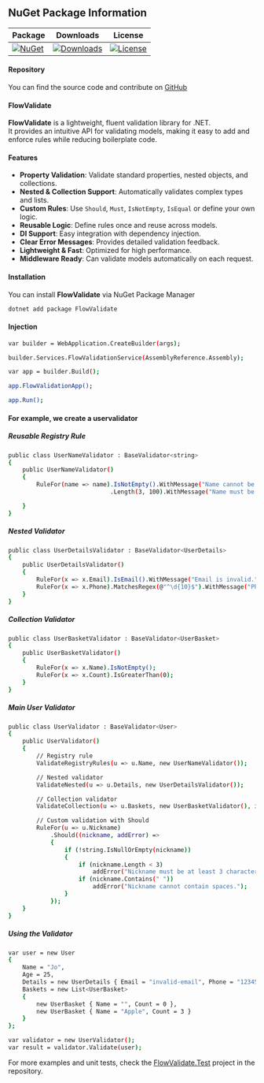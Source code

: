 ## NuGet Package Information

| Package | Downloads | License |
|---------|-----------|---------|
| [![NuGet](https://img.shields.io/nuget/v/FlowValidate)](https://www.nuget.org/packages/FlowValidate) | [![Downloads](https://img.shields.io/nuget/dt/FlowValidate)](https://www.nuget.org/packages/FlowValidate) | [![License](https://img.shields.io/nuget/l/EventFlux)](https://github.com/kadirdemirkaya/EventFlux/blob/main/LICENSE.txt) |


#### Repository

You can find the source code and contribute on [GitHub](https://github.com/kadirdemirkaya/FlowValidate)


#### FlowValidate

**FlowValidate** is a lightweight, fluent validation library for .NET.  
It provides an intuitive API for validating models, making it easy to add and enforce rules while reducing boilerplate code.


#### Features

- **Property Validation**: Validate standard properties, nested objects, and collections.  
- **Nested & Collection Support**: Automatically validates complex types and lists.  
- **Custom Rules**: Use `Should`, `Must`, `IsNotEmpty`, `IsEqual` or define your own logic.  
- **Reusable Logic**: Define rules once and reuse across models.  
- **DI Support**: Easy integration with dependency injection.  
- **Clear Error Messages**: Provides detailed validation feedback.  
- **Lightweight & Fast**: Optimized for high performance.  
- **Middleware Ready**: Can validate models automatically on each request.



#### Installation

You can install **FlowValidate** via NuGet Package Manager

```bash
dotnet add package FlowValidate
```


#### Injection

```bash
var builder = WebApplication.CreateBuilder(args);

builder.Services.FlowValidationService(AssemblyReference.Assembly); 

var app = builder.Build();

app.FlowValidationApp();

app.Run();
```

#### For example, we create a uservalidator 

##### Reusable Registry Rule
```bash
public class UserNameValidator : BaseValidator<string>
{
    public UserNameValidator()
    {
        RuleFor(name => name).IsNotEmpty().WithMessage("Name cannot be empty.")
                             .Length(3, 100).WithMessage("Name must be at least 3 characters.");

    }
}
```

##### Nested Validator
```bash
public class UserDetailsValidator : BaseValidator<UserDetails>
{
    public UserDetailsValidator()
    {
        RuleFor(x => x.Email).IsEmail().WithMessage("Email is invalid.");
        RuleFor(x => x.Phone).MatchesRegex(@"^\d{10}$").WithMessage("Phone must be 10 digits.");
    }
}
```

##### Collection Validator
```bash
public class UserBasketValidator : BaseValidator<UserBasket>
{
    public UserBasketValidator()
    {
        RuleFor(x => x.Name).IsNotEmpty();
        RuleFor(x => x.Count).IsGreaterThan(0);
    }
}
```

##### Main User Validator
```bash 
public class UserValidator : BaseValidator<User>
{
    public UserValidator()
    {
        // Registry rule
        ValidateRegistryRules(u => u.Name, new UserNameValidator());

        // Nested validator
        ValidateNested(u => u.Details, new UserDetailsValidator());

        // Collection validator
        ValidateCollection(u => u.Baskets, new UserBasketValidator(), item => item);

        // Custom validation with Should
        RuleFor(u => u.Nickname)
            .Should((nickname, addError) =>
            {
                if (!string.IsNullOrEmpty(nickname))
                {
                    if (nickname.Length < 3)
                        addError("Nickname must be at least 3 characters long.");
                    if (nickname.Contains(" "))
                        addError("Nickname cannot contain spaces.");
                }
            });
    }
}
```

##### Using the Validator
```bash
var user = new User
{
    Name = "Jo",
    Age = 25,
    Details = new UserDetails { Email = "invalid-email", Phone = "12345" },
    Baskets = new List<UserBasket>
    {
        new UserBasket { Name = "", Count = 0 },
        new UserBasket { Name = "Apple", Count = 3 }
    }
};

var validator = new UserValidator();
var result = validator.Validate(user);
```

For more examples and unit tests, check the [FlowValidate.Test](https://github.com/kadirdemirkaya/FlowValidate/tree/main/test) project in the repository.

